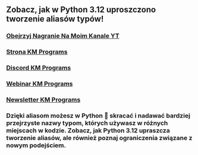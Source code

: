 ## Zobacz, jak w Python 3.12 uproszczono tworzenie aliasów typów!

### [Obejrzyj Nagranie Na Moim Kanale YT](https://youtu.be/AVIy-4TM_IA)
### [Strona KM Programs](https://km-programs.pl/)
### [Discord KM Programs](https://discord.com/invite/a6SXsjjBMx)
### [Webinar KM Programs](https://km-programs.pl/webinar/)
### [Newsletter KM Programs](https://km-programs.pl/newsletter/)

### Dzięki aliasom możesz w Python 🐍 skracać i nadawać bardziej przejrzyste nazwy typom, których używasz w różnych miejscach w kodzie. Zobacz, jak Python 3.12 upraszcza tworzenie aliasów, ale również poznaj ograniczenia związane z nowym podejściem.
